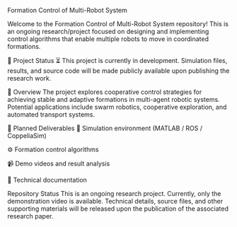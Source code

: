 Formation Control of Multi-Robot System

Welcome to the Formation Control of Multi-Robot System repository!
This is an ongoing research/project focused on designing and implementing control algorithms that enable multiple robots to move in coordinated formations.

🚧 Project Status
⏳ This project is currently in development.
Simulation files, results, and source code will be made publicly available upon publishing the research work.

📌 Overview
The project explores cooperative control strategies for achieving stable and adaptive formations in multi-agent robotic systems. Potential applications include swarm robotics, cooperative exploration, and automated transport systems.

📅 Planned Deliverables
📁 Simulation environment (MATLAB / ROS / CoppeliaSim)

⚙️ Formation control algorithms

📹 Demo videos and result analysis

📄 Technical documentation

Repository Status
This is an ongoing research project. Currently, only the demonstration video is available. Technical details, source files, and other supporting materials will be released upon the publication of the associated research paper.

